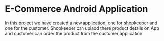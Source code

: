 # E-Commerce Android Application
 In this project we have created a new application, one for shopkeeper and one for the customer. Shopkeeper can uplaod  there product details on App and customer can order the product from the customer application.
